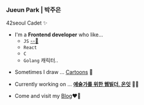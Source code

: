 ### Jueun Park | 박주은
42seoul Cadet ✨

+ I'm a **Frontend developer** who like...
   + `JS` [--📖](https://pear-capricorn-258.notion.site/JavaScript-e5ff345e149d4e7db577a88b891fc391)
   + `React`
   + `C`
   + `Golang` 캐릭터..

- Sometimes I draw  ...  [Cartoons](https://www.instagram.com/urongtoon/) 🎨
- Currently working on  ...  **[예술가를 위한 웹빌더, 온잇](https://github.com/Mapps-unit)** 👩‍🎨
       
  
- Come and visit my [Blog](https://juepark.com/)❤️‍🔥
